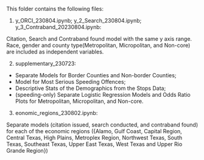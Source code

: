 This folder contains the following files:

1. y_ORCI_230804.ipynb; y_2_Search_230804.ipynb; y_3_Contraband_20230804.ipynb:

Citation, Search and Contraband found model with the same y axis range. Race, gender and county type(Metropolitan, Micropolitan, and Non-core) are included as independent variables.
   
2. supplementary_230723:

- Separate Models for Border Counties and Non-border Counties;
- Model for Most Serious Speeding Offences;
- Descriptive Stats of the Demographics from the Stops Data;
- (speeding-only) Separate Logistic Regression Models and Odds Ratio Plots for Metropolitan, Micropolitan, and Non-core.
   
3. eonomic_regions_230802.ipynb:

Separate models (citation issued, search conducted, and contraband found) for each of the economic regions ({Alamo, Gulf Coast, Capital Region, Central Texas, High Plains, Metroplex Region, Northwest Texas, South Texas, Southeast Texas, Upper East Texas, West Texas and Upper Rio Grande Region})
